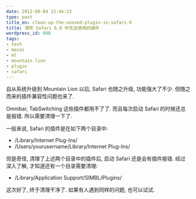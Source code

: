 ```yaml
---
date: 2012-08-04 12:44:13
type: post
title_en: clean-up-the-unused-plugin-in-safari-6
title: 清除 Safari 6.0 中无法使用的插件
wordpress_id: 608
tags:
- tech
- macos
- ml
- mountain lion
- plugin
- safari
---
```


自从系统升级到 Mountain Lion 以后, Safari 也随之升级, 功能强大了不少. 但随之而来的插件兼容性问题也来了.

Omnibar, TabSwitching 这些插件都用不了了. 而且每次启动 Safari 的时候还总是报错. 所以需要清理一下了.

一般来说, Safari 的插件是在如下两个目录中:

* /Library/Internet Plug-Ins/
* /Users/yourusername/Library/Internet Plug-Ins/

但是奇怪, 清理了上述两个目录中的插件后, 启动 Safari 还是会有插件报错. 经过深入了解, 才知道还有一个目录需要清理:

* /Library/Application Support/SIMBL/Plugins/

这次好了, 终于清理干净了. 如果有人遇到同样的问题, 也可以试试.

